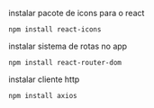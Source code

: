 instalar pacote de icons para o react
```
npm install react-icons
```

instalar sistema de rotas no app
```
npm install react-router-dom
```

instalar cliente http
```
npm install axios
```
